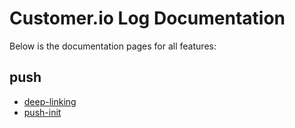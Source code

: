 # Customer.io Log Documentation

Below is the documentation pages for all features:

## push

- [deep-linking](deep-linking.md)
- [push-init](push-init.md)

